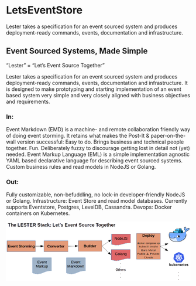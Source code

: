 # LetsEventStore
Lester takes a specification for an event sourced system and produces deployment-ready commands, events, documentation and infrastructure.

## Event Sourced Systems, Made Simple
“Lester” = “Let’s Event Source Together”

Lester takes a specification for an event sourced system and produces deployment-ready commands, events, documentation and infrastructure. It is designed to make prototyping and starting implementation of an event based system very simple and very closely aligned with business objectives and requirements.

### In:
Event Markdown (EMD) is a machine- and remote collaboration friendly way of doing event storming. It retains what makes the Post-It & paper-on-the-wall version successful: Easy to do. Brings business and technical people together. Fun. Deliberately fuzzy to discourage getting lost in detail not (yet) needed. Event Markup Language (EML) is a simple implementation agnostic YAML based declarative language for describing event sourced systems. Custom business rules and read models in NodeJS or Golang.

### Out:
Fully customizable, non-befuddling, no lock-in developer-friendly NodeJS or Golang. Infrastructure: Event Store and read model databases. Currently supports Eventstore, Postgres, LevelDB, Cassandra. Devops: Docker containers on Kubernetes.

![Lester Pipline](https://github.com/adaptech/letseventsource/blob/master/images/lester-pipeline.png?raw=true/images/lester-pipline.png)
